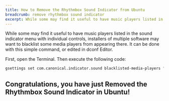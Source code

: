 ```yaml
---
title: How to Remove the Rhythmbox Sound Indicator from Ubuntu
breadcrumb: remove rhythmbox sound indicator
excerpt: While some may find it useful to have music players listed in the sound indicator menu with individual controls, installers of multiple software may want to blacklist some media players from appearing there. It can be done with this simple command, or edited in dconf Editor.
---
```


While some may find it useful to have music players listed in the sound indicator menu with individual controls, installers of multiple software may want to blacklist some media players from appearing there. It can be done with this simple command, or edited in dconf Editor.

First, open the Terminal. Then execute the following code:

```bash
gsettings set com.canonical.indicator.sound blacklisted-media-players "['rhythmbox']"
```

## Congratulations, you have just Removed the Rhythmbox Sound Indicator in Ubuntu!
